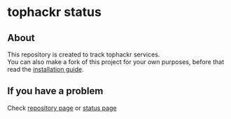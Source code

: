 # tophackr status

## About

This repository is created to track tophackr services.  
You can also make a fork of this project for your own purposes, before that read the [installation guide][guide].

## If you have a problem

Check [repository page][repository] or [status page][status]

[guide]: https://gitlab.com/tophackr/status/-/wikis/home
[repository]: https://gitlab.com/tophackr/status
[status]: https://status.tophackr.com
